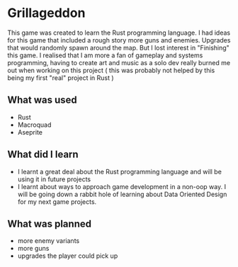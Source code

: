 # Grillageddon

This game was created to learn the Rust programming language. I had ideas for this game that included a rough story more guns and enemies. Upgrades that would randomly spawn around the map. But I lost interest in "Finishing" this game. 
I realised that I am more a fan of gameplay and systems programming, having to create art and music as a solo dev really burned me out when working on this project ( this was probably not helped by this being my first "real" project in Rust )

## What was used
* Rust
* Macroquad
* Aseprite

## What did I learn
* I learnt a great deal about the Rust programming language and will be using it in future projects
* I learnt about ways to approach game development in a non-oop way. I will be going down a rabbit hole of learning about Data Oriented Design for my next game projects.

## What was planned
* more enemy variants
* more guns
* upgrades the player could pick up
